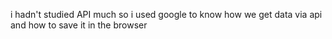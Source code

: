 i hadn't studied API much so i used google to know how we get data via api and how to save it in the browser 
